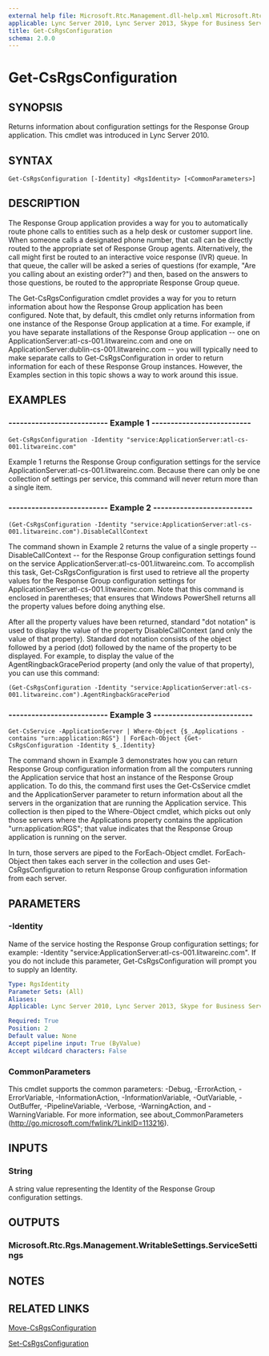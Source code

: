 ```yaml
---
external help file: Microsoft.Rtc.Management.dll-help.xml Microsoft.Rtc.Rgs.Management.dll-help.xml
applicable: Lync Server 2010, Lync Server 2013, Skype for Business Server 2015, Skype for Business Server 2019
title: Get-CsRgsConfiguration
schema: 2.0.0
---
```


# Get-CsRgsConfiguration

## SYNOPSIS
Returns information about configuration settings for the Response Group application.
This cmdlet was introduced in Lync Server 2010.


## SYNTAX

```
Get-CsRgsConfiguration [-Identity] <RgsIdentity> [<CommonParameters>]
```

## DESCRIPTION
The Response Group application provides a way for you to automatically route phone calls to entities such as a help desk or customer support line.
When someone calls a designated phone number, that call can be directly routed to the appropriate set of Response Group agents.
Alternatively, the call might first be routed to an interactive voice response (IVR) queue.
In that queue, the caller will be asked a series of questions (for example, "Are you calling about an existing order?") and then, based on the answers to those questions, be routed to the appropriate Response Group queue.

The Get-CsRgsConfiguration cmdlet provides a way for you to return information about how the Response Group application has been configured.
Note that, by default, this cmdlet only returns information from one instance of the Response Group application at a time.
For example, if you have separate installations of the Response Group application -- one on ApplicationServer:atl-cs-001.litwareinc.com and one on ApplicationServer:dublin-cs-001.litwareinc.com -- you will typically need to make separate calls to Get-CsRgsConfiguration in order to return information for each of these Response Group instances.
However, the Examples section in this topic shows a way to work around this issue.


## EXAMPLES

### -------------------------- Example 1 --------------------------
```
Get-CsRgsConfiguration -Identity "service:ApplicationServer:atl-cs-001.litwareinc.com"
```

Example 1 returns the Response Group configuration settings for the service ApplicationServer:atl-cs-001.litwareinc.com.
Because there can only be one collection of settings per service, this command will never return more than a single item.

### -------------------------- Example 2 --------------------------
```
(Get-CsRgsConfiguration -Identity "service:ApplicationServer:atl-cs-001.litwareinc.com").DisableCallContext
```

The command shown in Example 2 returns the value of a single property -- DisableCallContext -- for the Response Group configuration settings found on the service ApplicationServer:atl-cs-001.litwareinc.com.
To accomplish this task, Get-CsRgsConfiguration is first used to retrieve all the property values for the Response Group configuration settings for ApplicationServer:atl-cs-001.litwareinc.com.
Note that this command is enclosed in parentheses; that ensures that Windows PowerShell returns all the property values before doing anything else.

After all the property values have been returned, standard "dot notation" is used to display the value of the property DisableCallContext (and only the value of that property).
Standard dot notation consists of the object followed by a period (dot) followed by the name of the property to be displayed.
For example, to display the value of the AgentRingbackGracePeriod property (and only the value of that property), you can use this command:

`(Get-CsRgsConfiguration -Identity "service:ApplicationServer:atl-cs-001.litwareinc.com").AgentRingbackGracePeriod`

### -------------------------- Example 3 --------------------------
```
Get-CsService -ApplicationServer | Where-Object {$_.Applications -contains "urn:application:RGS"} | ForEach-Object {Get-CsRgsConfiguration -Identity $_.Identity}
```

The command shown in Example 3 demonstrates how you can return Response Group configuration information from all the computers running the Application service that host an instance of the Response Group application.
To do this, the command first uses the Get-CsService cmdlet and the ApplicationServer parameter to return information about all the servers in the organization that are running the Application service.
This collection is then piped to the Where-Object cmdlet, which picks out only those servers where the Applications property contains the application "urn:application:RGS"; that value indicates that the Response Group application is running on the server.

In turn, those servers are piped to the ForEach-Object cmdlet.
ForEach-Object then takes each server in the collection and uses Get-CsRgsConfiguration to return Response Group configuration information from each server.


## PARAMETERS

### -Identity
Name of the service hosting the Response Group configuration settings; for example: -Identity "service:ApplicationServer:atl-cs-001.litwareinc.com".
If you do not include this parameter, Get-CsRgsConfiguration will prompt you to supply an Identity.

```yaml
Type: RgsIdentity
Parameter Sets: (All)
Aliases: 
Applicable: Lync Server 2010, Lync Server 2013, Skype for Business Server 2015, Skype for Business Server 2019

Required: True
Position: 2
Default value: None
Accept pipeline input: True (ByValue)
Accept wildcard characters: False
```

### CommonParameters
This cmdlet supports the common parameters: -Debug, -ErrorAction, -ErrorVariable, -InformationAction, -InformationVariable, -OutVariable, -OutBuffer, -PipelineVariable, -Verbose, -WarningAction, and -WarningVariable. For more information, see about_CommonParameters (http://go.microsoft.com/fwlink/?LinkID=113216).

## INPUTS

### String
A string value representing the Identity of the Response Group configuration settings.


## OUTPUTS

### Microsoft.Rtc.Rgs.Management.WritableSettings.ServiceSettings


## NOTES


## RELATED LINKS

[Move-CsRgsConfiguration](Move-CsRgsConfiguration.md)

[Set-CsRgsConfiguration](Set-CsRgsConfiguration.md)

